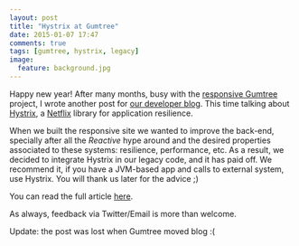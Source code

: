 ```yaml
---
layout: post
title: "Hystrix at Gumtree"
date: 2015-01-07 17:47
comments: true
tags: [gumtree, hystrix, legacy]
image:
  feature: background.jpg
---
```


Happy new year! After many months, busy with the [responsive Gumtree](http://blog.gumtree.com/your-new-look-gumtree/) project, I wrote another post for [our developer blog](http://gumtree.com/devteam/). This time talking about [Hystrix](https://github.com/Netflix/Hystrix), a [Netflix](http://netflix.github.io/) library for application resilience. 

<!-- more -->

When we built the responsive site we wanted to improve the back-end, specially after all the *Reactive* hype around and the desired properties associated to these systems: resilience, performance, etc. As a result, we decided to integrate Hystrix in our legacy code, and it has paid off. We recommend it, if you have a JVM-based app and calls to external system, use Hystrix. You will thank us later for the advice ;)

You can read the full article [here](http://www.gumtree.com/devteam/2015-01-06-integrating-hystrix.html).

As always, feedback via Twitter/Email is more than welcome.

Update: the post was lost when Gumtree moved blog :(